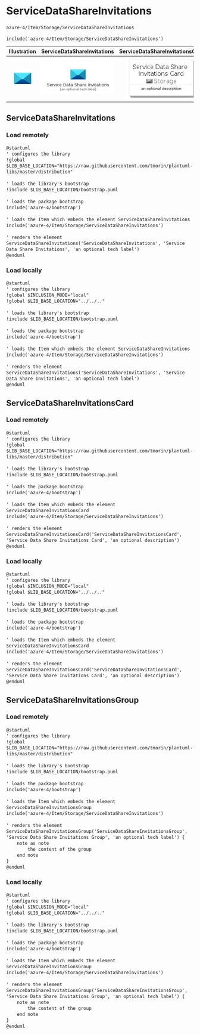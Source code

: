 # ServiceDataShareInvitations


```text
azure-4/Item/Storage/ServiceDataShareInvitations
```

```text
include('azure-4/Item/Storage/ServiceDataShareInvitations')
```



| Illustration | ServiceDataShareInvitations | ServiceDataShareInvitationsCard | ServiceDataShareInvitationsGroup |
| :---: | :---: | :---: | :---: |
| ![illustration for Illustration](../../../azure-4/Item/Storage/ServiceDataShareInvitations.png) | ![illustration for ServiceDataShareInvitations](../../../azure-4/Item/Storage/ServiceDataShareInvitations.Local.png) | ![illustration for ServiceDataShareInvitationsCard](../../../azure-4/Item/Storage/ServiceDataShareInvitationsCard.Local.png) | ![illustration for ServiceDataShareInvitationsGroup](../../../azure-4/Item/Storage/ServiceDataShareInvitationsGroup.Local.png) |




## ServiceDataShareInvitations

### Load remotely
```plantuml
@startuml
' configures the library
!global $LIB_BASE_LOCATION="https://raw.githubusercontent.com/tmorin/plantuml-libs/master/distribution"

' loads the library's bootstrap
!include $LIB_BASE_LOCATION/bootstrap.puml

' loads the package bootstrap
include('azure-4/bootstrap')

' loads the Item which embeds the element ServiceDataShareInvitations
include('azure-4/Item/Storage/ServiceDataShareInvitations')

' renders the element
ServiceDataShareInvitations('ServiceDataShareInvitations', 'Service Data Share Invitations', 'an optional tech label')
@enduml
```

### Load locally
```plantuml
@startuml
' configures the library
!global $INCLUSION_MODE="local"
!global $LIB_BASE_LOCATION="../../.."

' loads the library's bootstrap
!include $LIB_BASE_LOCATION/bootstrap.puml

' loads the package bootstrap
include('azure-4/bootstrap')

' loads the Item which embeds the element ServiceDataShareInvitations
include('azure-4/Item/Storage/ServiceDataShareInvitations')

' renders the element
ServiceDataShareInvitations('ServiceDataShareInvitations', 'Service Data Share Invitations', 'an optional tech label')
@enduml
```

## ServiceDataShareInvitationsCard

### Load remotely
```plantuml
@startuml
' configures the library
!global $LIB_BASE_LOCATION="https://raw.githubusercontent.com/tmorin/plantuml-libs/master/distribution"

' loads the library's bootstrap
!include $LIB_BASE_LOCATION/bootstrap.puml

' loads the package bootstrap
include('azure-4/bootstrap')

' loads the Item which embeds the element ServiceDataShareInvitationsCard
include('azure-4/Item/Storage/ServiceDataShareInvitations')

' renders the element
ServiceDataShareInvitationsCard('ServiceDataShareInvitationsCard', 'Service Data Share Invitations Card', 'an optional description')
@enduml
```

### Load locally
```plantuml
@startuml
' configures the library
!global $INCLUSION_MODE="local"
!global $LIB_BASE_LOCATION="../../.."

' loads the library's bootstrap
!include $LIB_BASE_LOCATION/bootstrap.puml

' loads the package bootstrap
include('azure-4/bootstrap')

' loads the Item which embeds the element ServiceDataShareInvitationsCard
include('azure-4/Item/Storage/ServiceDataShareInvitations')

' renders the element
ServiceDataShareInvitationsCard('ServiceDataShareInvitationsCard', 'Service Data Share Invitations Card', 'an optional description')
@enduml
```

## ServiceDataShareInvitationsGroup

### Load remotely
```plantuml
@startuml
' configures the library
!global $LIB_BASE_LOCATION="https://raw.githubusercontent.com/tmorin/plantuml-libs/master/distribution"

' loads the library's bootstrap
!include $LIB_BASE_LOCATION/bootstrap.puml

' loads the package bootstrap
include('azure-4/bootstrap')

' loads the Item which embeds the element ServiceDataShareInvitationsGroup
include('azure-4/Item/Storage/ServiceDataShareInvitations')

' renders the element
ServiceDataShareInvitationsGroup('ServiceDataShareInvitationsGroup', 'Service Data Share Invitations Group', 'an optional tech label') {
    note as note
        the content of the group
    end note
}
@enduml
```

### Load locally
```plantuml
@startuml
' configures the library
!global $INCLUSION_MODE="local"
!global $LIB_BASE_LOCATION="../../.."

' loads the library's bootstrap
!include $LIB_BASE_LOCATION/bootstrap.puml

' loads the package bootstrap
include('azure-4/bootstrap')

' loads the Item which embeds the element ServiceDataShareInvitationsGroup
include('azure-4/Item/Storage/ServiceDataShareInvitations')

' renders the element
ServiceDataShareInvitationsGroup('ServiceDataShareInvitationsGroup', 'Service Data Share Invitations Group', 'an optional tech label') {
    note as note
        the content of the group
    end note
}
@enduml
```

